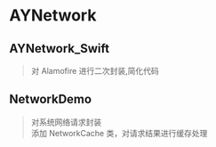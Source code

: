 # AYNetwork
## AYNetwork_Swift
> 对 Alamofire 进行二次封装,简化代码

## NetworkDemo
> 对系统网络请求封装  
> 添加 NetworkCache 类，对请求结果进行缓存处理
